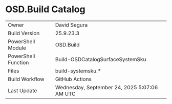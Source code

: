 ﻿# OSD.Build Catalog

| | |
|-|-|
| Owner | David Segura |
| Build Version | 25.9.23.3 |
| PowerShell Module | OSD.Build |
| PowerShell Function | Build-OSDCatalogSurfaceSystemSku |
| Files | build-systemsku.* |
| Build Workflow | GitHub Actions |
| Last Update | Wednesday, September 24, 2025 5:07:06 AM UTC |
